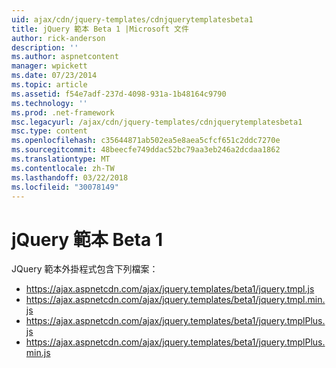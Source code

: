```yaml
---
uid: ajax/cdn/jquery-templates/cdnjquerytemplatesbeta1
title: jQuery 範本 Beta 1 |Microsoft 文件
author: rick-anderson
description: ''
ms.author: aspnetcontent
manager: wpickett
ms.date: 07/23/2014
ms.topic: article
ms.assetid: f54e7adf-237d-4098-931a-1b48164c9790
ms.technology: ''
ms.prod: .net-framework
msc.legacyurl: /ajax/cdn/jquery-templates/cdnjquerytemplatesbeta1
msc.type: content
ms.openlocfilehash: c35644871ab502ea5e8aea5cfcf651c2ddc7270e
ms.sourcegitcommit: 48beecfe749ddac52bc79aa3eb246a2dcdaa1862
ms.translationtype: MT
ms.contentlocale: zh-TW
ms.lasthandoff: 03/22/2018
ms.locfileid: "30078149"
---
```

<a name="jquery-templates-beta-1"></a>jQuery 範本 Beta 1
====================
JQuery 範本外掛程式包含下列檔案：

- https://ajax.aspnetcdn.com/ajax/jquery.templates/beta1/jquery.tmpl.js
- https://ajax.aspnetcdn.com/ajax/jquery.templates/beta1/jquery.tmpl.min.js
- https://ajax.aspnetcdn.com/ajax/jquery.templates/beta1/jquery.tmplPlus.js
- https://ajax.aspnetcdn.com/ajax/jquery.templates/beta1/jquery.tmplPlus.min.js
